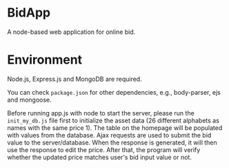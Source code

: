 # BidApp
A node-based web application for online bid.

# Environment
Node.js, Express.js and MongoDB are required.

You can check `package.json` for other dependencies, e.g., body-parser, ejs and mongoose.

Before running app.js with node to start the server, please run the `init_my_db.js` file first to initialize the asset data (26 different alphabets as names with the same price 1). The table on the homepage will be populated with values from the database. Ajax requests are used to submit the bid value to the server/database. When the response is generated, it will then use the response to edit the price. After that, the program will verify whether the updated price matches user's bid input value or not.
